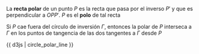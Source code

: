 La **recta polar** de un punto $P$ es la recta que pasa por el inverso $P'$ y que es perpendicular a $OPP'$. $P$ es el **polo** de tal recta

Si $P$ cae fuera del círculo de inversión $\Gamma$, entonces la polar de $P$ interseca a $\Gamma$ en los puntos de tangencia de las dos tangentes a $\Gamma$ desde $P$

{{ d3js | circle_polar_line }}